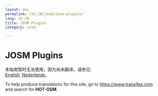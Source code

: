 ```yaml
---
layout: doc
permalink: /zh_CN/josm/josm-plugins/
lang: zh_CN
title: JOSM Plugins
category: josm

---
```


JOSM Plugins
=================  

本指南暂时无法使用，因为尚未翻译。请参见:  
[English](/en/josm/josm-plugins/),
[Nederlands](/nl_NL/josm/josm-plugins/),  

To help produce translations for this site, go to <https://www.transifex.com> and search for **HOT-OSM**.  



